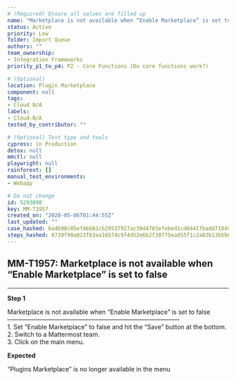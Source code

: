 ```yaml
---
# (Required) Ensure all values are filled up
name: "Marketplace is not available when “Enable Marketplace” is set to false"
status: Active
priority: Low
folder: Import Queue
authors: ""
team_ownership: 
- Integration Frameworks
priority_p1_to_p4: P2 - Core Functions (Do core functions work?)

# (Optional)
location: Plugin Marketplace
component: null
tags:
- Cloud N/A
labels: 
- Cloud-N/A
tested_by_contributor: ""

# (Optional) Test type and tools
cypress: in Production
detox: null
mmctl: null
playwright: null
rainforest: []
manual_test_environments:
- Webapp

# Do not change
id: 5293898
key: MM-T1957
created_on: "2020-05-06T01:44:55Z"
last_updated: ""
case_hashed: 6a4b98c05ef46b01cb29537927ac38d4703efebed1cd0441fbadd7184995c64451f748a9d24cc53821aa8a9fd7e5f2fc
steps_hashed: 8739f90a023f63aa16574c9f4d52e6b2f30775ead55f1c2a83b13b5b605770accdeeb81cda12f6cf9bb17fcedf587dd5
---
```


<!-- (Auto-generated) Based on frontmatter's "key" and "name" -->

## MM-T1957: Marketplace is not available when “Enable Marketplace” is set to false

---

**Step 1**

Marketplace is not available when “Enable Marketplace” is set to false\
————————————————————————————\
1\. Set “Enable Marketplace” to false and hit the “Save” button at the bottom.\
2\. Switch to a Mattermost team.\
3\. Click on the main menu.

**Expected**

“Plugins Marketplace” is no longer available in the menu
